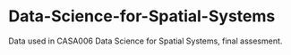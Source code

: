 # Data-Science-for-Spatial-Systems
Data used in CASA006 Data Science for Spatial Systems, final assesment.
